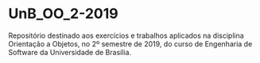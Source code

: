 # UnB_OO_2-2019
Repositório destinado aos exercícios e trabalhos aplicados na disciplina Orientação a Objetos, no 2º semestre de 2019, do curso de Engenharia de Software da Universidade de Brasília.
